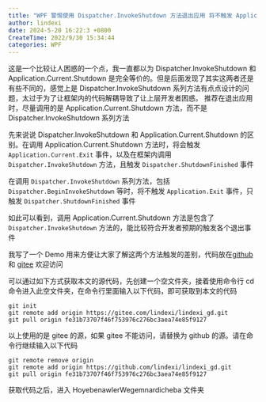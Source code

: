 ```yaml
---
title: "WPF 警惕使用 Dispatcher.InvokeShutdown 方法退出应用 将不触发 Application.Exit 事件"
author: lindexi
date: 2024-5-20 16:22:3 +0800
CreateTime: 2022/9/30 15:34:44
categories: WPF
---
```


这是一个比较让人困惑的一个点，我一直都以为 Dispatcher.InvokeShutdown 和 Application.Current.Shutdown 是完全等价的。但是后面发现了其实这两者还是有些不同的，感觉上是 Dispatcher.InvokeShutdown 系列方法有点点设计的问题，太过于为了让框架内的代码解耦导致了让上层开发者困惑。 推荐在退出应用时，尽量调用的是 Application.Current.Shutdown 方法，而不是 Dispatcher.InvokeShutdown 系列方法

<!--more-->


<!-- CreateTime:2022/9/30 15:34:44 -->

<!-- 发布 -->
<!-- 博客 -->

先来说说 Dispatcher.InvokeShutdown 和 Application.Current.Shutdown 的区别。在调用 Application.Current.Shutdown 方法时，将会触发 `Application.Current.Exit` 事件，以及在框架内调用 `Dispatcher.InvokeShutdown` 方法，且触发 `Dispatcher.ShutdownFinished` 事件

在调用 `Dispatcher.InvokeShutdown` 系列方法，包括 `Dispatcher.BeginInvokeShutdown` 等时，将不触发 `Application.Exit` 事件，只触发 `Dispatcher.ShutdownFinished` 事件

如此可以看到，调用 Application.Current.Shutdown 方法是包含了 `Dispatcher.InvokeShutdown` 方法的，能比较符合开发者预期的触发各个退出事件

我写了一个 Demo 用来方便让大家了解这两个方法触发的差别，代码放在[github](https://github.com/lindexi/lindexi_gd/tree/fe31b73707f46f753976c276bc3aea74e85f9127/HineakemnerFeceqerhai) 和 [gitee](https://gitee.com/lindexi/lindexi_gd/tree/fe31b73707f46f753976c276bc3aea74e85f9127/HineakemnerFeceqerhai) 欢迎访问

可以通过如下方式获取本文的源代码，先创建一个空文件夹，接着使用命令行 cd 命令进入此空文件夹，在命令行里面输入以下代码，即可获取到本文的代码

```
git init
git remote add origin https://gitee.com/lindexi/lindexi_gd.git
git pull origin fe31b73707f46f753976c276bc3aea74e85f9127
```

以上使用的是 gitee 的源，如果 gitee 不能访问，请替换为 github 的源。请在命令行继续输入以下代码

```
git remote remove origin
git remote add origin https://github.com/lindexi/lindexi_gd.git
git pull origin fe31b73707f46f753976c276bc3aea74e85f9127
```

获取代码之后，进入 HoyebenawlerWegemnardicheba 文件夹
